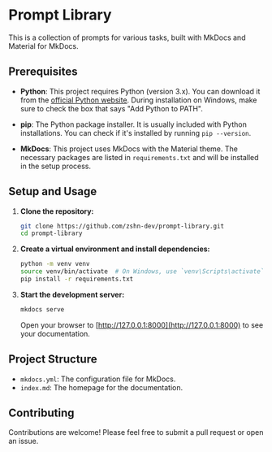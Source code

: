 # Prompt Library

This is a collection of prompts for various tasks, built with MkDocs and Material for MkDocs.

## Prerequisites

- **Python**: This project requires Python (version 3.x). You can download it from the [official Python website](https://www.python.org/downloads/). During installation on Windows, make sure to check the box that says "Add Python to PATH".

- **pip**: The Python package installer. It is usually included with Python installations. You can check if it's installed by running `pip --version`.

- **MkDocs**: This project uses MkDocs with the Material theme. The necessary packages are listed in `requirements.txt` and will be installed in the setup process.

## Setup and Usage

1.  **Clone the repository:**
    ```bash
    git clone https://github.com/zshn-dev/prompt-library.git
    cd prompt-library
    ```

2.  **Create a virtual environment and install dependencies:**
    ```bash
    python -m venv venv
    source venv/bin/activate  # On Windows, use `venv\Scripts\activate`
    pip install -r requirements.txt
    ```

3.  **Start the development server:**
    ```bash
    mkdocs serve
    ```
    Open your browser to [http://127.0.0.1:8000](http://127.0.0.1:8000) to see your documentation.

## Project Structure

-   `mkdocs.yml`: The configuration file for MkDocs.
-   `index.md`: The homepage for the documentation.

## Contributing

Contributions are welcome! Please feel free to submit a pull request or open an issue.
